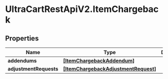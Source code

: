 # UltraCartRestApiV2.ItemChargeback

## Properties
Name | Type | Description | Notes
------------ | ------------- | ------------- | -------------
**addendums** | [**[ItemChargebackAddendum]**](ItemChargebackAddendum.md) |  | [optional] 
**adjustmentRequests** | [**[ItemChargebackAdjustmentRequest]**](ItemChargebackAdjustmentRequest.md) |  | [optional] 


